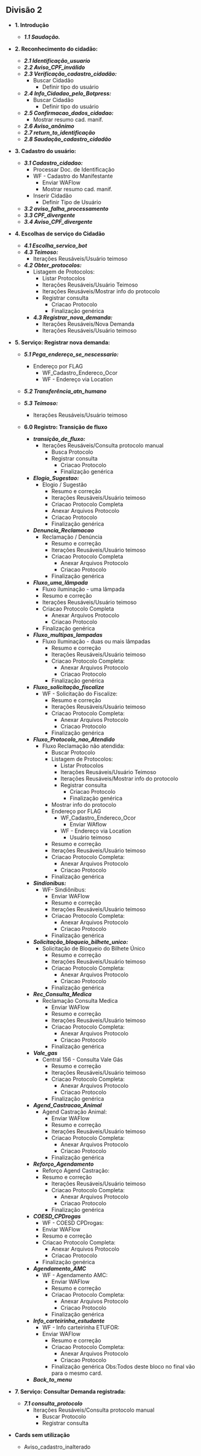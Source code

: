 ## Divisão 2

- **1. Introdução**
  - ***1.1 Saudação.***
    
- **2. Reconhecimento do cidadão:**

  - ***2.1 Identificação_usuario***
  - ***2.2 Aviso_CPF_inválido***
  - ***2.3 Verificação_cadastro_cidadão:***
    - Buscar Cidadão
      - Definir tipo do usuário
  - ***2.4 Info_Cidadao_pelo_Botpress:***
    - Buscar Cidadão
      -  Definir tipo do usuário 
  - ***2.5 Confirmacao_dados_cidadao:***
    - Mostrar resumo cad. manif.
  - ***2.6 Aviso_anônimo***
  - ***2.7 return_to_identificação***
  - ***2.8 Saudação_cadastro_cidadão***
 
- **3. Cadastro do usuário:**
  
  - ***3.1 Cadastro_cidadao:***
    - Processar Doc. de Identificação
    - WF - Cadastro do Manifestante
      - Enviar WAFlow
      - Mostrar resumo cad. manif.
    - Inserir Cidadão
      - Definir Tipo de Usuário 
  - ***3.2 aviso_falha_processamento***
  - ***3.3 CPF_divergente***
  - ***3.4 Aviso_CPF_divergente***

- **4. Escolhas de serviço do Cidadão**
  - ***4.1 Escolha_servico_bot***
  - ***4.3 Teimoso:***
    - Iterações Reusáveis/Usuário teimoso
  - ***4.2 Obter_protocolos:***
    - Listagem de Protocolos:
      - Listar Protocolos
      - Iterações Reusáveis/Usuário Teimoso
      - Iterações Reusáveis/Mostrar info do protocolo
      - Registrar consulta
        - Criacao Protocolo
        - Finalização genérica  
	- ***4.3 Registrar_nova_demanda:***
		- Iterações Reusáveis/Nova Demanda
      - Iterações Reusáveis/Usuário teimoso
        
- **5. Serviço: Registrar nova demanda:**
  - ***5.1 Pega_endereço_se_nescessario:***
    - Endereço por FLAG
      - WF_Cadastro_Endereco_Ocor
      - WF - Endereço via Location
  - ***5.2 Transferência_atn_humano***
  - ***5.3 Teimoso:***
    - Iterações Reusáveis/Usuário teimoso
      
  - **6.0 Registro: Transição de fluxo**
    - ***transição_de_fluxo:***
      - Iterações Reusáveis/Consulta protocolo manual
        - Busca Protocolo
        - Registrar consulta
          - Criacao Protocolo
          - Finalização genérica
    - ***Elogio_Sugestao:***
      - Elogio / Sugestão
        - Resumo e correção
        -  Iterações Reusáveis/Usuário teimoso
        -  Criacao Protocolo Completa
          -  Anexar Arquivos Protocolo
          -  Criacao Protocolo
        -  Finalização genérica
    - ***Denuncia_Reclamacao***
      - Reclamação / Denúncia
        - Resumo e correção
        - Iterações Reusáveis/Usuário teimoso
        - Criacao Protocolo Completa
          - Anexar Arquivos Protocolo
          - Criacao Protocolo
        - Finalização genérica
    - ***Fluxo_uma_lâmpada***
      -  Fluxo iluminação - uma lâmpada
        - Resumo e correção
        - Iterações Reusáveis/Usuário teimoso
        - Criacao Protocolo Completa
          - Anexar Arquivos Protocolo
          - Criacao Protocolo
        - Finalização genérica
    - ***Fluxo_multipas_lampadas***
      - Fluxo Iluminação - duas ou mais lâmpadas
        - Resumo e correção
        - Iterações Reusáveis/Usuário teimoso
        - Criacao Protocolo Completa:
          - Anexar Arquivos Protocolo
          - Criacao Protocolo
        - Finalização genérica
    - ***Fluxo_solicitação_fiscalize***
      - WF - Solicitação do Fiscalize:
        - Resumo e correção
        - Iterações Reusáveis/Usuário teimoso
        - Criacao Protocolo Completa:
          - Anexar Arquivos Protocolo
          - Criacao Protocolo
        - Finalização genérica
    - ***Fluxo_Protocolo_nao_Atendido***
      - Fluxo Reclamação não atendida:
        - Buscar Protocolo
        - Listagem de Protocolos:
          - Listar Protocolos
          - Iterações Reusáveis/Usuário Teimoso
          - Iterações Reusáveis/Mostrar info do protocolo
          - Registrar consulta
            - Criacao Protocolo
            - Finalização genérica
        - Mostrar info do protocolo
        - Endereço por FLAG
          - WF_Cadastro_Endereco_Ocor
            - Enviar WAflow
          - WF - Endereço via Location
            - Usuário teimoso  
        - Resumo e correção
        - Iterações Reusáveis/Usuário teimoso
        - Criacao Protocolo Completa:
          - Anexar Arquivos Protocolo
          - Criacao Protocolo
        - Finalização genérica
    - ***Sindionibus:***
      - WF- Sindiônibus:
        - Enviar WAFlow
        - Resumo e correção
        - Iterações Reusáveis/Usuário teimoso
        - Criacao Protocolo Completa:
            - Anexar Arquivos Protocolo
            - Criacao Protocolo
        - Finalização genérica
    - ***Solicitação_bloqueio_bilhete_unico:***
      - Solicitação de Bloqueio do Bilhete Único
        - Resumo e correção
        - Iterações Reusáveis/Usuário teimoso
        - Criacao Protocolo Completa:
          - Anexar Arquivos Protocolo
          - Criacao Protocolo
        - Finalização genérica
    - ***Rec_Consulta_Medica***
      - Reclamação Consulta Medica
        - Enviar WAFlow
        - Resumo e correção
        - Iterações Reusáveis/Usuário teimoso
        - Criacao Protocolo Completa:
          - Anexar Arquivos Protocolo
          - Criacao Protocolo
        - Finalização genérica
     - ***Vale_gas***
       - Central 156 - Consulta Vale Gás
          - Resumo e correção
          - Iterações Reusáveis/Usuário teimoso
          - Criacao Protocolo Completa:
            - Anexar Arquivos Protocolo
            - Criacao Protocolo
          - Finalização genérica
      - ***Agend_Castracao_Animal***
        - Agend Castração Animal:
          - Enviar WAFlow
          - Resumo e correção
          - Iterações Reusáveis/Usuário teimoso
          - Criacao Protocolo Completa:
            - Anexar Arquivos Protocolo
            - Criacao Protocolo
          - Finalização genérica
      - ***Reforço_Agendamento***
        - Reforço Agend Castração:
        - Resumo e correção
          - Iterações Reusáveis/Usuário teimoso
          - Criacao Protocolo Completa:
            - Anexar Arquivos Protocolo
            - Criacao Protocolo
          - Finalização genérica
    - ***COESD_CPDrogas***
      -  WF - COESD CPDrogas:
        - Enviar WAFlow
        - Resumo e correção
        - Criacao Protocolo Completa:
            - Anexar Arquivos Protocolo
            - Criacao Protocolo
        - Finalização genérica
    - ***Agendamento_AMC***
      - WF - Agendamento AMC:
        - Enviar WAFlow
        - Resumo e correção
        - Criacao Protocolo Completa:
            - Anexar Arquivos Protocolo
            - Criacao Protocolo
        - Finalização genérica
    - ***Info_carteirinha_estudante***
      - WF - Info carteirinha ETUFOR:
      - Enviar WAFlow
        - Resumo e correção
        - Criacao Protocolo Completa:
            - Anexar Arquivos Protocolo
            - Criacao Protocolo
        - Finalização genérica
    Obs:Todos deste bloco no final vão para o mesmo card.
    - ***Back_to_menu*** 
        

   




      
- **7. Serviço: Consultar Demanda registrada:**
  - ***7.1 consulta_protocolo***
    - Iterações Reusáveis/Consulta protocolo manual
      - Buscar Protocolo
      - Registrar consulta
      



- **Cards sem utilização**
  - Aviso_cadastro_inalterado 


  
	
	
 
		
		
		

	

	
